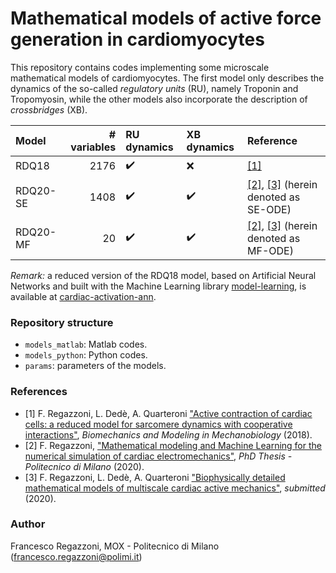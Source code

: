 # Mathematical models of active force generation in cardiomyocytes #

This repository contains codes implementing some microscale mathematical models of cardiomyocytes.
The first model only describes the dynamics of the so-called *regulatory units* (RU), namely Troponin and Tropomyosin, while the other models also incorporate the description of *crossbridges* (XB).

| Model    | # variables | RU dynamics        | XB dynamics        | Reference                                                                                                     |
|:---------|------------:|:-------------------|:-------------------|:--------------------------------------------------------------------------------------------------------------|
| RDQ18    | 2176        | :heavy_check_mark: | :x:                | [[1]](https://doi.org/10.1007/s10237-018-1049-0)                                                              |
| RDQ20-SE | 1408        | :heavy_check_mark: | :heavy_check_mark: | [[2]](http://hdl.handle.net/10589/152617), [[3]](https://arxiv.org/abs/2004.07910) (herein denoted as SE-ODE) |
| RDQ20-MF | 20          | :heavy_check_mark: | :heavy_check_mark: | [[2]](http://hdl.handle.net/10589/152617), [[3]](https://arxiv.org/abs/2004.07910) (herein denoted as MF-ODE) |

*Remark:* a reduced version of the RDQ18 model, based on Artificial Neural Networks and built with the Machine Learning library [model-learning](https://github.com/FrancescoRegazzoni/model-learning), is available at [cardiac-activation-ann](https://github.com/FrancescoRegazzoni/cardiac-activation-ann).

### Repository structure

- `models_matlab`: Matlab codes.
- `models_python`: Python codes.
- `params`: parameters of the models.

### References

- [1] F. Regazzoni, L. Dedè, A. Quarteroni ["Active contraction of cardiac cells: a reduced model for sarcomere dynamics with cooperative interactions"](https://doi.org/10.1007/s10237-018-1049-0), *Biomechanics and Modeling in Mechanobiology* (2018).
- [2] F. Regazzoni, ["Mathematical modeling and Machine Learning for the numerical simulation of cardiac electromechanics"](http://hdl.handle.net/10589/152617), *PhD Thesis - Politecnico di Milano* (2020).
- [3] F. Regazzoni, L. Dedè, A. Quarteroni ["Biophysically detailed mathematical models of multiscale cardiac active mechanics"](https://arxiv.org/abs/2004.07910), *submitted* (2020).

### Author

Francesco Regazzoni, MOX - Politecnico di Milano (<francesco.regazzoni@polimi.it>)
